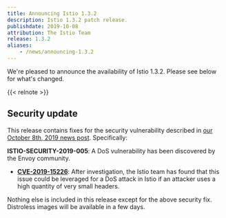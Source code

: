 ```yaml
---
title: Announcing Istio 1.3.2
description: Istio 1.3.2 patch release.
publishdate: 2019-10-08
attribution: The Istio Team
release: 1.3.2
aliases:
    - /news/announcing-1.3.2
---
```


We're pleased to announce the availability of Istio 1.3.2. Please see below for what's changed.

{{< relnote >}}

## Security update

This release contains fixes for the security vulnerability described in [our October 8th, 2019 news post](/news/2019/istio-security-2019-005).  Specifically:

__ISTIO-SECURITY-2019-005__:  A DoS vulnerability has been discovered by the Envoy community.
  * __[CVE-2019-15226](https://cve.mitre.org/cgi-bin/cvename.cgi?name=CVE-2019-15226)__: After investigation, the Istio team has found that this issue could be leveraged for a DoS attack in Istio if an attacker  uses a high quantity of very small headers.

Nothing else is included in this release except for the above security fix. Distroless images will be available in a few days.
